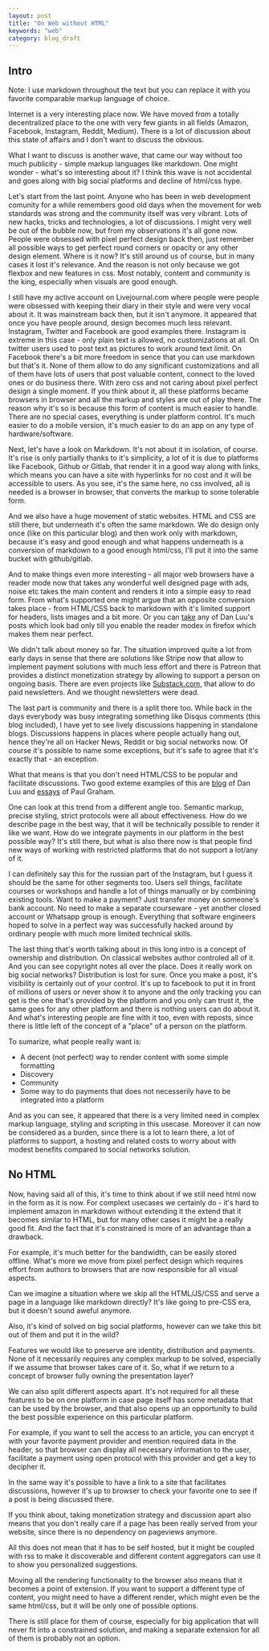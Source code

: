 ```yaml
---
layout: post
title: "On Web without HTML"
keywords: "web"
category: blog_draft
---
```


## Intro

Note: I use markdown throughout the text but you can replace it with you favorite comparable
markup language of choice.

Internet is a very interesting place now. We have moved from a totally decentralized place
to the one with very few giants in all fields (Amazon, Facebook, Instagram, Reddit, Medium).
There is a lot of discussion about this state of affairs and I don't want to discuss the
obvious.

What I want to discuss is another wave, that came our way without too much publicity - simple
markup languages like markdown. One might wonder - what's so interesting about it? I think
this wave is not accidental and goes along with big social platforms and decline of html/css
hype.

Let's start from the last point. Anyone who has been in web development comunity for a while
remembers good old days when the movement for web standards was strong and the community
itself was very vibrant. Lots of new hacks, tricks and technologies, a lot of discussions.
I might very well be out of the bubble now, but from my observations it's all gone now.
People were obsessed with pixel perfect design back then, just remember all
possible ways to get perfect round corners or opacity or any other design element. Where
is it now? It's still around us of course, but in many cases it lost it's relevance. And
the reason is not only because we got flexbox and new features in css. Most notably,
content and community is the king, especially when visuals are good enough.

I still have my active account on Livejournal.com where people were people were obsessed
with keeping their diary in their style and were very vocal about it. It was mainstream
back then, but it isn't anymore. It appeared that once you have people around, design becomes
much less relevant. Instagram, Twitter and Facebook are good examples there. Instagram is
extreme in this case - only plain text is allowed, no customizations at all. On twitter
users used to post text as pictures to work around text limit. On Facebook there's a bit
more freedom in sence that you can use markdown but that's it. None of them allow to do
any significant customizations and all of them have lots of users that post valuable content,
connect to the loved ones or do business there. With zero css and not caring about pixel
perfect design a single moment. If you think about it, all these platforms became browsers
in browser and all the markup and styles are out of play there. The reason why it's so
is because this form of content is much easier to handle. There are no special cases,
everything is under platform control. It's much easier to do a mobile version,
it's much easier to do an app on any type of hardware/software.

Next, let's have a look on Markdown. It's not about it in isolation, of course. It's rise
is only partially thanks to it's simplicity, a lot of it is due to platforms like Facebook,
Github or Gitlab, that render it in a good way along with links, which means you can have
a site with hyperlinks for no cost and it will be accessible to users. As you see, it's
the same here, no css involved, all is needed is a browser in browser, that converts the
markup to some tolerable form.

And we also have a huge movement of static websites. HTML and CSS are still there, but underneath
it's often the same markdown. We do design only once (like on this particular blog) and then
work only with markdown, because it's easy and good enough and what happens underneath is
a conversion of markdown to a good enough html/css, I'll put it into the same bucket
with github/gitlab.

And to make things even more interesting - all major web browsers have a reader mode now
that takes any wonderful well designed page with ads, noise etc takes the main content
and renders it into a simple easy to read form. From what's supported one might argue that
an opposite conversion takes place - from HTML/CSS back to markdown with it's limited
support for headers, lists images and a bit more. Or you can [take][1] any of Dan Luu's posts
which look bad only till you enable the reader modex in firefox which makes them near perfect.

We didn't talk about money so far. The situation improved quite a lot from early days in sense
that there are solutions like Stripe now that allow to implement payment solutions with much
less effort and there is Patreon that provides a distinct monetization strategy by allowing
to support a person on ongoing basis. There are even projects like [Substack.com](https://substack.com),
that allow to do paid newsletters. And we thought newsletters were dead.

The last part is community and there is a split there too. While back in the days everybody
was busy integrating something like Disqus comments (this blog included), I have yet to see
lively discussions happening in standalone blogs. Discussions happens in places where people
actually hang out, hence they're all on Hacker News, Reddit or big social networks now. Of
course it's possible to name some exceptions, but it's safe to agree that it's exactly that - an exception.

What that means is that you don't need HTML/CSS to be popular and facilitate discussions. Two
good exteme examples of this are [blog](https://danluu.com/) of Dan Luu and [essays](http://paulgraham.com/articles.html)
of Paul Graham.

One can look at this trend from a different angle too. Semantic markup, precise styling, strict
protocols were all about effectiveness. How do we describe page in the best way, that it will
be technically possible to render it like we want. How do we integrate payments in our platform
in the best possible way? It's still there, but what is also there now is that people find new
ways of working with restricted platforms that do not support a lot/any of it.

I can definitely say this for the russian part of the Instagram, but I guess it should be the same
for other segments too. Users sell things, facilitate courses or workshops and handle a lot
of things manually or by combining existing tools. Want to make a payment? Just transfer money
on someone's bank account. No need to make a separate courseware - yet another closed account
or Whatsapp group is enough. Everything that software engineers hoped to solve in a perfect
way was successfully hacked around by ordinary people with much more limited technical skills.

The last thing that's worth talking about in this long intro is a concept of ownership and
distribution. On classical websites author controled all of it. And you can see copyright
notes all over the place. Does it really work on big social networks? Distribution is lost
for sure. Once you make a post, it's visibility is certainly out of your control. It's up to
facebook to put it in front of millions of users or never show it to anyone and the only
tracking you can get is the one that's provided by the platform and you only can trust it,
the same goes for any other platform and there is nothing users can do about it. And what's
interesting people are fine with it too, even with reposts, since there is little left of
the concept of a "place" of a person on the platform.

To sumarize, what people really want is:

- A decent (not perfect) way to render content with some simple formatting
- Discovery
- Community
- Some way to do payments that does not necesserily have to be integrated into a platform

And as you can see, it appeared that there is a very limited need in complex markup language,
styling and scripting in this usecase. Moreover it can now be considered as a burden,
since there is a lot to learn there, a lot of platforms to support, a hosting and related
costs to worry about with modest benefits compared to social networks solution.

## No HTML

Now, having said all of this, it's time to think about if we still need html now in the form
as it is now. For complext usecases we certainly do - it's hard to implement amazon in markdown
without extending it the extend that it becomes similar to HTML, but for many other cases
it might be a really good fit. And the fact that it's constrained is more of an advantage than
a drawback.

For example, it's much better for the bandwidth, can be easily stored offline. What's more
we move from pixel perfect design which requires effort from authors to browsers that
are now responsible for all visual aspects.

Can we imagine a situation where we skip all the HTML/JS/CSS and serve a page in a language like
markdown directly? It's like going to pre-CSS era, but it doesn't sound aweful anymore.

Also, it's kind of solved on big social platforms, however can we take this bit out of them
and put it in the wild?

Features we would like to preserve are identity, distribution and payments. None of it
necessarily requires any complex markup to be solved, especially if we assume that browser
takes care of it. So, what if we return to a concept of browser fully owning the presentation
layer?

We can also split different aspects apart. It's not required for all these features to be
on one platform in case page itself has some metadata that can be used by the browser, and that
also opens up an opportunity to build the best possible experience on this particular platform.

For example, if you want to sell the access to an article, you can encrypt it with your
favorite payment provider and mention required data in the header, so that browser can display
all necessary information to the user, facilitate a payment using open protocol with this provider
and get a key to decipher it.

In the same way it's possible to have a link to a site that facilitates discussions, however
it's up to browser to check your favorite one to see if a post is being discussed there.

If you think about, taking monetization strategy and discussion apart also means that you don't
really care if a page has been really served from your website, since there is no dependency
on pageviews anymore.

All this does not mean that it has to be self hosted, but it might be coupled with rss to make
it discoverable and different content aggregators can use it to show you personalized suggestions.

Moving all the rendering functionality to the browser also means that it becomes a point of
extension. If you want to support a different type of content, you might need to have a different
render, which might even be the same html/css, but it will be only one of possible options.

There is still place for them of course, especially for big application that will never fit into
a constrained solution, and making a separate extension for all of them is probably not an option.

[1]: https://danluu.com/simple-architectures/
